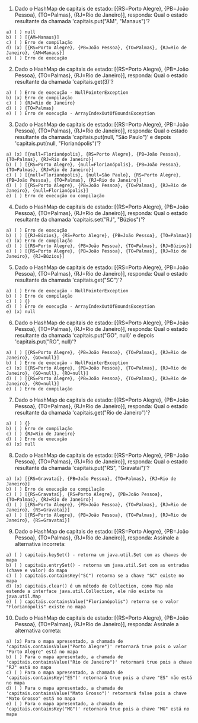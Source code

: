 1) Dado o HashMap de capitais de estado: [{RS=Porto Alegre}, {PB=João Pessoa}, {TO=Palmas}, {RJ=Rio de Janeiro}], responda: Qual o estado resultante da chamada 'capitais.put("AM", "Manaus")'?

```
a) ( ) null
b) ( ) [{AM=Manaus}]
c) ( ) Erro de compilação
d) (x) [{RS=Porto Alegre}, {PB=João Pessoa}, {TO=Palmas}, {RJ=Rio de Janeiro}, {AM=Manaus}]
e) ( ) Erro de execução
```

2) Dado o HashMap de capitais de estado: [{RS=Porto Alegre}, {PB=João Pessoa}, {TO=Palmas}, {RJ=Rio de Janeiro}], responda: Qual o estado resultante da chamada 'capitais.get(3)'?

```
a) ( ) Erro de execução - NullPointerException
b) (x) Erro de compilação
c) ( ) {RJ=Rio de Janeiro}
d) ( ) {TO=Palmas}
e) ( ) Erro de execução - ArrayIndexOutOfBoundsException

```

3) Dado o HashMap de capitais de estado: [{RS=Porto Alegre}, {PB=João Pessoa}, {TO=Palmas}, {RJ=Rio de Janeiro}], responda: Qual o estado resultante da chamada 'capitais.put(null, "São Paulo")' e depois 'capitais.put(null, "Florianópolis")'?

```
a) (x) [{null=Florianópolis}, {RS=Porto Alegre}, {PB=João Pessoa}, {TO=Palmas}, {RJ=Rio de Janeiro}]
b) ( ) [{RS=Porto Alegre}, {null=Florianópolis}, {PB=João Pessoa}, {TO=Palmas}, {RJ=Rio de Janeiro}]
c) ( ) [{null=Florianópolis}, {null=São Paulo}, {RS=Porto Alegre}, {PB=João Pessoa}, {TO=Palmas}, {RJ=Rio de Janeiro}]
d) ( ) [{RS=Porto Alegre}, {PB=João Pessoa}, {TO=Palmas}, {RJ=Rio de Janeiro}, {null=Florianópolis}]
e) ( ) Erro de execução ou compilação
```

4) Dado o HashMap de capitais de estado: [{RS=Porto Alegre}, {PB=João Pessoa}, {TO=Palmas}, {RJ=Rio de Janeiro}], responda: Qual o estado resultante da chamada 'capitais.set("RJ", "Búzios")'?

```
a) ( ) Erro de execução
b) ( ) [{RJ=Búzios}, {RS=Porto Alegre}, {PB=João Pessoa}, {TO=Palmas}]
c) (x) Erro de compilação
d) ( ) [{RS=Porto Alegre}, {PB=João Pessoa}, {TO=Palmas}, {RJ=Búzios}]
e) ( ) [{RS=Porto Alegre}, {PB=João Pessoa}, {TO=Palmas}, {RJ=Rio de Janeiro}, {RJ=Búzios}]
```

5) Dado o HashMap de capitais de estado: [{RS=Porto Alegre}, {PB=João Pessoa}, {TO=Palmas}, {RJ=Rio de Janeiro}], responda: Qual o estado resultante da chamada 'capitais.get("SC")'?

```
a) ( ) Erro de execução - NullPointerException
b) ( ) Erro de compilação
c) ( ) {}
d) ( ) Erro de execução - ArrayIndexOutOfBoundsException
e) (x) null
```

6) Dado o HashMap de capitais de estado: [{RS=Porto Alegre}, {PB=João Pessoa}, {TO=Palmas}, {RJ=Rio de Janeiro}], responda: Qual o estado resultante da chamada 'capitais.put("GO", null)' e depois 'capitais.put("RO", null)'?

```
a) ( ) [{RS=Porto Alegre}, {PB=João Pessoa}, {TO=Palmas}, {RJ=Rio de Janeiro}, {GO=null}]
b) ( ) Erro de execução - NullPointerException
c) (x) [{RS=Porto Alegre}, {PB=João Pessoa}, {TO=Palmas}, {RJ=Rio de Janeiro}, {GO=null}, {RO=null}]
d) ( ) [{RS=Porto Alegre}, {PB=João Pessoa}, {TO=Palmas}, {RJ=Rio de Janeiro}, {RO=null}]
e) ( ) Erro de compilação
```

7) Dado o HashMap de capitais de estado: [{RS=Porto Alegre}, {PB=João Pessoa}, {TO=Palmas}, {RJ=Rio de Janeiro}], responda: Qual o estado resultante da chamada 'capitais.get("Rio de Janeiro")'?

```
a) ( ) {}
b) ( ) Erro de compilação
c) ( ) {RJ=Rio de Janeiro}
d) ( ) Erro de execução
e) (x) null
```

8) Dado o HashMap de capitais de estado: [{RS=Porto Alegre}, {PB=João Pessoa}, {TO=Palmas}, {RJ=Rio de Janeiro}], responda: Qual o estado resultante da chamada 'capitais.put("RS", "Gravataí")'?

```
a) (x) [{RS=Gravataí}, {PB=João Pessoa}, {TO=Palmas}, {RJ=Rio de Janeiro}]
b) ( ) Erro de execução ou compilação
c) ( ) [{RS=Gravataí}, {RS=Porto Alegre}, {PB=João Pessoa}, {TO=Palmas}, {RJ=Rio de Janeiro}]
d) ( ) [{RS=Porto Alegre}, {PB=João Pessoa}, {TO=Palmas}, {RJ=Rio de Janeiro}, {RS=Gravataí}]
e) ( ) [{RS=Porto Alegre}, {PB=João Pessoa}, {TO=Palmas}, {RJ=Rio de Janeiro}, {RS=Gravataí}]
```

9) Dado o HashMap de capitais de estado: [{RS=Porto Alegre}, {PB=João Pessoa}, {TO=Palmas}, {RJ=Rio de Janeiro}], responda: Assinale a alternativa incorreta:

```
a) ( ) capitais.keySet() - retorna um java.util.Set com as chaves do mapa
b) ( ) capitais.entrySet() - retorna um java.util.Set com as entradas (chave e valor) do mapa
c) ( ) capitais.containsKey("SC") retorna se a chave "SC" existe no mapa
d) (x) capitais.clear() é um método de Collection, como Map não estende a interface java.util.Collection, ele não existe na java.util.Map
e) ( ) capitais.containsValue("Florianópolis") retorna se o valor "Florianópolis" existe no mapa
```

10) Dado o HashMap de capitais de estado: [{RS=Porto Alegre}, {PB=João Pessoa}, {TO=Palmas}, {RJ=Rio de Janeiro}], responda: Assinale a alternativa correta:

```
a) (x) Para o mapa apresentado, a chamada de 'capitais.containsValue("Porto Alegre")' retornará true pois o valor "Porto Alegre" está no mapa
b) ( ) Para o mapa apresentado, a chamada de 'capitais.containsValue("Rio de Janeiro")' retornará true pois a chave "RJ" está no mapa
c) ( ) Para o mapa apresentado, a chamada de 'capitais.containsKey("ES")' retornará true pois a chave "ES" não está no mapa
d) ( ) Para o mapa apresentado, a chamada de 'capitais.containsValue("Mato Grosso")' retornará false pois a chave "Mato Grosso" está no mapa
e) ( ) Para o mapa apresentado, a chamada de 'capitais.containsKey("MG")' retornará true pois a chave "MG" está no mapa
```

